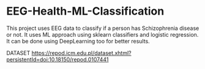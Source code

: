 # EEG-Health-ML-Classification
This project uses EEG data to classify if a person has Schizophrenia disease or not. It uses ML approach using sklearn classifiers and logistic regression. It can be done using DeepLearning too for better results.

DATASET
https://repod.icm.edu.pl/dataset.xhtml?persistentId=doi:10.18150/repod.0107441
